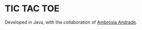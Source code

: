 # TIC TAC TOE

Developed in Java, with the collaboration of [Ambrósia Andrade](https://github.com/ambrosiaandrade).
